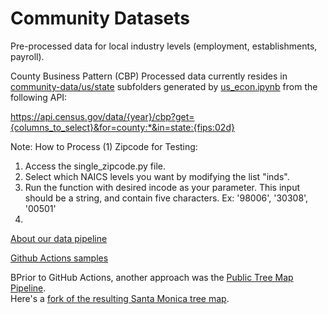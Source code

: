 # Community Datasets

Pre-processed data for local industry levels (employment, establishments, payroll).

County Business Pattern (CBP) Processed data currently resides in [community-data/us/state](https://github.com/modelearth/community-data/tree/master/us/state) subfolders generated by [us_econ.ipynb](https://github.com/modelearth/community-data/tree/master/process/python/bea) from the following API:  

https://api.census.gov/data/{year}/cbp?get={columns_to_select}&for=county:*&in=state:{fips:02d}  

Note: How to Process (1) Zipcode for Testing:
1) Access the single_zipcode.py file.
2) Select which NAICS levels you want by modifying the list "inds".
3) Run the function with desired incode as your parameter. This input should be a string, and contain five characters. Ex: '98006', '30308', '00501'
4) 
[About our data pipeline](https://model.earth/data-pipeline)  

[Github&nbsp;Actions&nbsp;samples](https://model.earth/community/projects/#github-actions)  

BPrior to GitHub Actions, another approach was the [Public Tree Map Pipeline](https://github.com/Public-Tree-Map/public-tree-map-data-pipeline).  
Here's a [fork of the resulting Santa Monica tree map](https://neighborhood.org/public-tree-map/).


